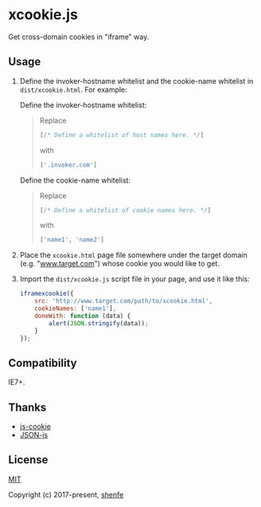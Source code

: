# xcookie.js

Get cross-domain cookies in "iframe" way.

## Usage

1. Define the invoker-hostname whitelist and the cookie-name whitelist in `dist/xcookie.html`. For example:

    Define the invoker-hostname whitelist:

    > Replace
    > ```js
    > [/* Define a whitelist of host names here. */]
    > ```
    > with
    > ```js
    > ['.invoker.com']
    > ```

    Define the cookie-name whitelist:

    > Replace
    > ```js
    > [/* Define a whitelist of cookie names here. */]
    > ```
    > with
    > ```js
    > ['name1', 'name2']
    > ```

2. Place the `xcookie.html` page file somewhere under the target domain (e.g. "www.target.com") whose cookie you would like to get.

3. Import the `dist/xcookie.js` script file in your page, and use it like this:

    ```js
    iframexcookie({
        src: 'http://www.target.com/path/to/xcookie.html',
        cookieNames: ['name1'],
        doneWith: function (data) {
            alert(JSON.stringify(data));
        }
    });
    ```

## Compatibility

IE7+.

## Thanks

* [js-cookie](https://github.com/js-cookie/js-cookie)
* [JSON-js](https://github.com/douglascrockford/JSON-js)

## License

[MIT](http://opensource.org/licenses/MIT)

Copyright (c) 2017-present, [shenfe](https://github.com/shenfe)
